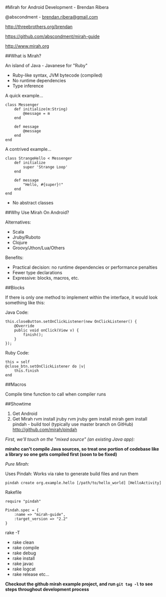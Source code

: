 #Mirah for Android Development - Brendan Ribera

@abscondment - brendan.ribera@gmail.com

http://threebrothers.org/brendan

https://github.com/abscondment/mirah-guide

http://www.mirah.org

##What is Mirah?

An island of Java - Javanese for "Ruby"

* Ruby-like syntax, JVM bytecode (compiled)
* No runtime dependencies
* Type inference

A quick example…

```
class Messenger
    def initialize(m:String)
        @message = m
    end
    
    def message
        @message
    end
end
```

A contrived example...

```
class StrangeHello < Messenger
    def initialize
        super 'Strange Loop'
    end
    
    def message
        "Hello, #{super}!"
    end
end
```

* No abstract classes


##Why Use Mirah On Android?

Alternatives:

* Scala
* Jruby/Ruboto
* Clojure
* Groovy/Jthon/Lua/Others

Benefits: 

* Practical decision: no runtime dependencies or performance penalties
* Fewer type declarations
* Expressive: blocks, macros, etc.

##Blocks

If there is only one method to implement within the interface, it would look something like this:

Java Code: 

```
this.closeButton.setOnClickListener(new OnClickListener() {
    @Override
    public void onClick(View v) {
        finish();
    }
});
```

Ruby Code: 

```
this = self
@close_btn.setOnClickListener do |v|
    this.finish
end
```


##Macros

Compile time function to call when compiler runs


##Showtime

1. Get Android
2. Get Mirah
    rvm install jruby
    rvm jruby
    gem install mirah
    gem install pindah - build tool (typically use master branch on GitHub) http://github.com/mirah/pindah

_First, we'll touch on the "mixed source" (an existing Java app):_

**mirahc can't compile Java sources, so treat one portion of codebase like a library so one gets compiled first (soon to be fixed)**

_Pure Mirah:_

Uses Pindah: Works via rake to generate build files and run them

```pindah create org.example.hello [/path/to/hello_world] [HelloActivity]```

Rakefile

```require "rubygems"
require "pindah"

Pindah.spec = {
    :name => "mirah-guide",
    :target_version => "2.2"
}
```

rake -T

* rake clean
* rake compile
* rake debug
* rake install
* rake javac
* rake logcat
* rake release
etc...

**Checkout the github mirah example project, and run ```git tag -l``` to see steps throughout development process**
